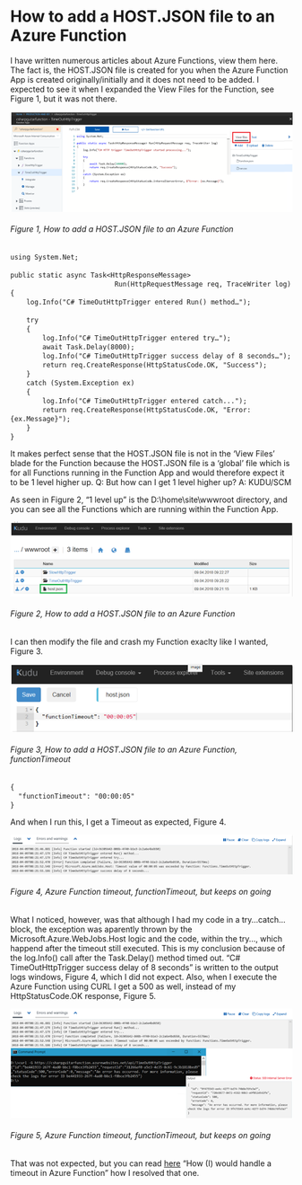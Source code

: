 # How to add a HOST.JSON file to an Azure Function

I have written numerous articles about Azure Functions, view them here.  
The fact is, the HOST.JSON file is created for you when the Azure Function App is created originally/initially and it does not need to be added.  I expected to see it when I expanded the View Files for the Function, see Figure 1, but it was not there.

![How to add a HOST.JSON file to an Azure Function][FIGURE1]
###### Figure 1, How to add a HOST.JSON file to an Azure Function

```
using System.Net;
 
public static async Task<HttpResponseMessage>
                          Run(HttpRequestMessage req, TraceWriter log)
{
    log.Info("C# TimeOutHttpTrigger entered Run() method…");
 
    try
    {
        log.Info("C# TimeOutHttpTrigger entered try…");
        await Task.Delay(8000);
        log.Info("C# TimeOutHttpTrigger success delay of 8 seconds…");
        return req.CreateResponse(HttpStatusCode.OK, "Success");
    }
    catch (System.Exception ex)
    {
        log.Info("C# TimeOutHttpTrigger entered catch...");
        return req.CreateResponse(HttpStatusCode.OK, "Error: {ex.Message}");
    }
}
```

It makes perfect sense that the HOST.JSON file is not in the ‘View Files’ blade for the Function because the HOST.JSON file is a ‘global’ file which is for all Functions running in the Function App and would therefore expect it to be 1 level higher up.  Q: But how can I get 1 level higher up?  A: KUDU/SCM

As seen in Figure 2, “1 level up” is the D:\home\site\wwwroot directory, and you can see all the Functions which are running within the Function App.

![How to add a HOST.JSON file to an Azure Function][FIGURE2]
###### Figure 2, How to add a HOST.JSON file to an Azure Function

I can then modify the file and crash my Function exaclty like I wanted, Figure 3.

![How to add a HOST.JSON file to an Azure Function, functionTimeout][FIGURE3]
###### Figure 3, How to add a HOST.JSON file to an Azure Function, functionTimeout

```
{
  "functionTimeout": "00:00:05"
}
```

And when I run this, I get a Timeout as expected, Figure 4.

![Azure Function timeout, functionTimeout, but keeps on going][FIGURE4]
###### Figure 4, Azure Function timeout, functionTimeout, but keeps on going

What I noticed, however, was that although I had my code in a try…catch… block, the exception was aparently thrown by the Microsoft.Azure.WebJobs.Host logic and the code, within the try…, which happend after the timeout still executed.  This is my conclusion because of the log.Info() call after the Task.Delay() method timed out.  “C# TimeOutHttpTrigger success delay of 8 seconds” is written to the output logs windows, Figure 4, which I did not expect.  Also, when I execute the Azure Function using CURL I get a 500 as well, instead of my HttpStatusCode.OK response, Figure 5.

![Azure Function timeout, functionTimeout, but keeps on going][FIGURE5]
###### Figure 5, Azure Function timeout, functionTimeout, but keeps on going

That was not expected, but you can read [here][LINK2] “How (I) would handle a timeout in Azure Function” how I resolved that one.

[FIGURE1]: ../images/2018/msdn-0065.png "Figure 1, how to handle a timeout in Azure Function"
[FIGURE2]: ../images/2018/msdn-0066.png "Figure 2, How to add a HOST.JSON file to an Azure Function"
[FIGURE3]: ../images/2018/msdn-0067.png "Figure 3, How to add a HOST.JSON file to an Azure Function, functionTimeout"
[FIGURE4]: ../images/2018/msdn-0068.png "Figure 4, Azure Function timeout, functionTimeout, but keeps on going"
[FIGURE5]: ../images/2018/msdn-0069.png "Figure 5, Azure Function timeout, functionTimeout, but keeps on going"

[LINK1]: tbd
[LINK2]: 2018-06-how-i-would-handle-a-timeout-in-azure-function.md
